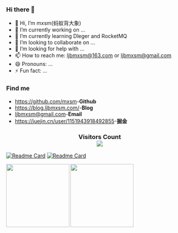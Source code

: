 ### Hi there 👋
- 👋 Hi, I’m mxsm(蚂蚁背大象)
- 🔭 I’m currently working on ...
- 🌱 I’m currently learning Dleger and RocketMQ
- 👯 I’m looking to collaborate on ...
- 🤔 I’m looking for help with ...
- 📫 How to reach me: ljbmxsm@163.com or ljbmxsm@gmail.com
- 😄 Pronouns: ...
- ⚡ Fun fact: ...

### Find me

- <https://github.com/mxsm>-**Github**
- <https://blog.ljbmxsm.com/>-**Blog**
- <ljbmxsm@gmail.com>-**Email**
- <https://juejin.cn/user/1151943918492855>-**掘金**

<div>
  <h3 align="center"> 
    Visitors Count<br>
    <img align="center" src="https://profile-counter.glitch.me/mxsm/count.svg" />
  </h3>
</div>

[![Readme Card](https://github-readme-stats.vercel.app/api/pin/?username=mxsm&repo=rain&theme=monokai)](https://github.com/mxsm/rain)
[![Readme Card](https://github-readme-stats.vercel.app/api/pin/?username=mxsm&repo=IM&theme=monokai)](https://github.com/mxsm/IM)


<a href="https://blog.ljbmxsm.com">
  <img align="left" height=170px src="https://github-readme-stats.vercel.app/api?username=mxsm&show_icons=true&count_private=true&theme=radical" />
</a>
<a href="https://blog.ljbmxsm.com">
  <img align="left" height=170px src="https://github-readme-stats.vercel.app/api/top-langs/?username=mxsm&layout=compact&theme=radical&langs_count=10&hide=html,javascript,css,freemarker" />
</a>

<!--
**mxsm/mxsm** is a ✨ _special_ ✨ repository because its `README.md` (this file) appears on your GitHub profile.
-->
